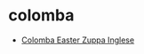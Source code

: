 # colomba

 * [Colomba Easter Zuppa Inglese](../index/c/colomba-easter-zuppa-inglese-51233830.json)
